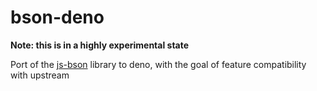 # bson-deno

**Note: this is in a highly experimental state**

Port of the [js-bson](https://github.com/mongodb/js-bson.git) library to deno, with the goal of feature compatibility with upstream
